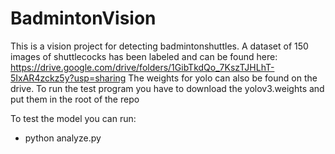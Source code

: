# BadmintonVision

This is a vision project for detecting badmintonshuttles. A dataset of 150 images of shuttlecocks has been labeled and can be found here: https://drive.google.com/drive/folders/1GibTkdQo_7KszTJHLhT-5IxAR4zckz5y?usp=sharing
The weights for yolo can also be found on the drive. To run the test program you have to download the yolov3.weights and put them in the root of the repo

To test the model you can run: 
* python analyze.py
